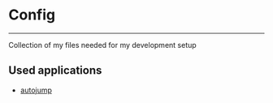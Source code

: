 # Config

---

Collection of my files needed for my development setup


## Used applications

- [autojump](https://github.com/wting/autojump)
